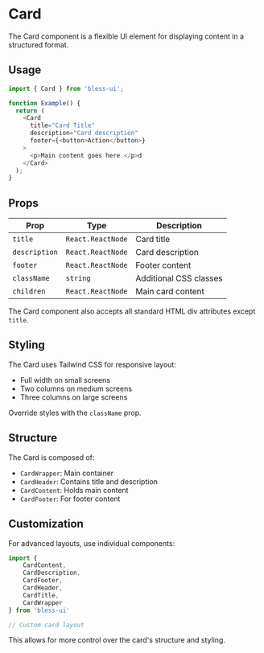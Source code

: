 # Card

The Card component is a flexible UI element for displaying content in a structured format.

## Usage

```ts
import { Card } from 'bless-ui';

function Example() {
  return (
    <Card
      title="Card Title"
      description="Card description"
      footer={<button>Action</button>}
    >
      <p>Main content goes here.</p>d
    </Card>
  );
}
```

## Props

| Prop          | Type              | Description            |
| ------------- | ----------------- | ---------------------- |
| `title`       | `React.ReactNode` | Card title             |
| `description` | `React.ReactNode` | Card description       |
| `footer`      | `React.ReactNode` | Footer content         |
| `className`   | `string`          | Additional CSS classes |
| `children`    | `React.ReactNode` | Main card content      |

The Card component also accepts all standard HTML div attributes except `title`.

## Styling

The Card uses Tailwind CSS for responsive layout:

- Full width on small screens
- Two columns on medium screens
- Three columns on large screens

Override styles with the `className` prop.

## Structure

The Card is composed of:

- `CardWrapper`: Main container
- `CardHeader`: Contains title and description
- `CardContent`: Holds main content
- `CardFooter`: For footer content

## Customization

For advanced layouts, use individual components:

```jsx
import {
	CardContent,
	CardDescription,
	CardFooter,
	CardHeader,
	CardTitle,
	CardWrapper
} from 'bless-ui'

// Custom card layout
```

This allows for more control over the card's structure and styling.
